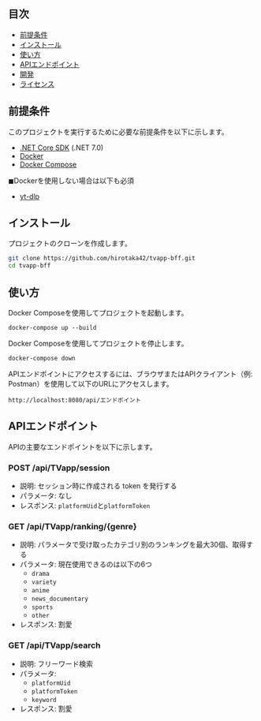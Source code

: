 
## 目次

- [前提条件](#前条件)
- [インストール](#インストール)
- [使い方](#使い方)
- [APIエンドポイント](#apiエンドポイント)
- [開発](#開発)
- [ライセンス](#ライセンス)

## 前提条件

このプロジェクトを実行するために必要な前提条件を以下に示します。

- [.NET Core SDK](https://dotnet.microsoft.com/download) (.NET 7.0)
- [Docker](https://www.docker.com/get-started)
- [Docker Compose](https://docs.docker.com/compose/install/)

◼︎Dockerを使用しない場合は以下も必須
- [yt-dlp](https://github.com/yt-dlp/yt-dlp)

## インストール

プロジェクトのクローンを作成します。

```bash
git clone https://github.com/hirotaka42/tvapp-bff.git
cd tvapp-bff
```

## 使い方
Docker Composeを使用してプロジェクトを起動します。
```
docker-compose up --build
```

Docker Composeを使用してプロジェクトを停止します。
```
docker-compose down
```

APIエンドポイントにアクセスするには、ブラウザまたはAPIクライアント（例: Postman）を使用して以下のURLにアクセスします。
```
http://localhost:8080/api/エンドポイント
```

## APIエンドポイント
APIの主要なエンドポイントを以下に示します。

### POST /api/TVapp/session
- 説明: セッション時に作成される token を発行する
- パラメータ: なし
- レスポンス: `platformUid`と`platformToken`

### GET /api/TVapp/ranking/{genre}
- 説明: パラメータで受け取ったカテゴリ別のランキングを最大30個、取得する
- パラメータ: 現在使用できるのは以下の6つ
  - `drama`
  - `variety`
  - `anime`
  - `news_documentary`
  - `sports`
  - `other`
- レスポンス: 割愛

### GET /api/TVapp/search
- 説明: フリーワード検索
- パラメータ: 
  - `platformUid`
  - `platformToken`
  - `keyword`
- レスポンス: 割愛



